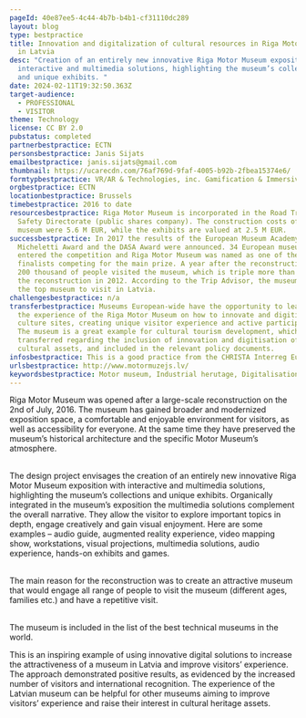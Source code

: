 ```yaml
---
pageId: 40e87ee5-4c44-4b7b-b4b1-cf31110dc289
layout: blog
type: bestpractice
title: Innovation and digitalization of cultural resources in Riga Motor Museum
  in Latvia
desc: "Creation of an entirely new innovative Riga Motor Museum exposition with
  interactive and multimedia solutions, highlighting the museum’s collections
  and unique exhibits. "
date: 2024-02-11T19:32:50.363Z
target-audience:
  - PROFESSIONAL
  - VISITOR
theme: Technology
license: CC BY 2.0
pubstatus: completed
partnerbestpractice: ECTN
personsbestpractice: Janis Sijats
emailbestpractice: janis.sijats@gmail.com
thumbnail: https://ucarecdn.com/76af769d-9faf-4005-b92b-2fbea15374e6/
formtypbestpractice: VR/AR & Technologies, inc. Gamification & Immersive perfomances
orgbestpractice: ECTN
locationbestpractice: Brussels
timebestpractice: 2016 to date
resourcesbestpractice: Riga Motor Museum is incorporated in the Road Traffic
  Safety Directorate (public shares company). The construction costs of the
  museum were 5.6 M EUR, while the exhibits are valued at 2.5 M EUR.
successbestpractice: In 2017 the results of the European Museum Academy
  Micheletti Award and the DASA Award were announced. 34 European museums
  entered the competition and Riga Motor Museum was named as one of the ten
  finalists competing for the main prize. A year after the reconstruction almost
  200 thousand of people visited the museum, which is triple more than before
  the reconstruction in 2012. According to the Trip Advisor, the museum is is
  the top museum to visit in Latvia.
challengesbestpractice: n/a
transferbestpractice: Museums European-wide have the opportunity to learn from
  the experience of the Riga Motor Museum on how to innovate and digitize the
  culture sites, creating unique visitor experience and active participation.
  The museum is a great example for cultural tourism development, which can be
  transferred regarding the inclusion of innovation and digitisation of the
  cultural assets, and included in the relevant policy documents.
infosbestpractice: This is a good practice from the CHRISTA Interreg Europe project.
urlsbestpractice: http://www.motormuzejs.lv/
keywordsbestpractice: Motor museum, Industrial herutage, Digitalisation, Gamification
---
```



Riga Motor Museum was opened after a large-scale reconstruction on the 2nd of July, 2016. The museum has gained broader and modernized exposition space, a comfortable and enjoyable environment for visitors, as well as accessibility for everyone. At the same time they have preserved the museum’s historical architecture and the specific Motor Museum’s atmosphere.

\
The design project envisages the creation of an entirely new innovative Riga Motor Museum exposition with interactive and multimedia solutions, highlighting the museum’s collections and unique exhibits. Organically integrated in the museum’s exposition the multimedia solutions complement the overall narrative. They allow the visitor to explore important topics in depth, engage creatively and gain visual enjoyment. Here are some examples – audio guide, augmented reality experience, video mapping show, workstations, visual projections, multimedia solutions, audio experience, hands-on exhibits and games.

\
The main reason for the reconstruction was to create an attractive museum that would engage all range of people to visit the museum (different ages, families etc.) and have a repetitive visit.

\
The museum is included in the list of the best technical museums in the world.



This is an inspiring example of using innovative digital solutions to increase the attractiveness of a museum in Latvia and improve visitors’ experience. The approach demonstrated positive results, as evidenced by the increased number of visitors and international recognition. The experience of the Latvian museum can be helpful for other museums aiming to improve visitors’ experience and raise their interest in cultural heritage assets.
